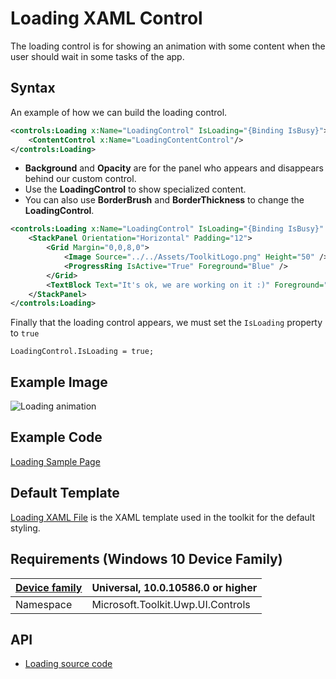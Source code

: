 # Loading XAML Control 

The loading control is for showing an animation with some content when the user should wait in some tasks of the app.

## Syntax

An example of how we can build the loading control.

```xml
<controls:Loading x:Name="LoadingControl" IsLoading="{Binding IsBusy}">
    <ContentControl x:Name="LoadingContentControl"/>
</controls:Loading>
```
- **Background** and **Opacity** are for the panel who appears and disappears behind our custom control.
- Use the **LoadingControl** to show specialized content.
- You can also use **BorderBrush** and **BorderThickness** to change the **LoadingControl**.

```xml
<controls:Loading x:Name="LoadingControl" IsLoading="{Binding IsBusy}"  >
    <StackPanel Orientation="Horizontal" Padding="12">
        <Grid Margin="0,0,8,0">
            <Image Source="../../Assets/ToolkitLogo.png" Height="50" />
            <ProgressRing IsActive="True" Foreground="Blue" />
        </Grid>
        <TextBlock Text="It's ok, we are working on it :)" Foreground="Black" VerticalAlignment="Center" />
    </StackPanel>
</controls:Loading>
```

 Finally that the loading control appears, we must set the `IsLoading` property to `true`

`LoadingControl.IsLoading = true;`


## Example Image

![Loading animation](../resources/images/LoadingXamlControl.gif "Loading Xaml Control")

## Example Code

[Loading Sample Page](https://github.com/Microsoft/UWPCommunityToolkit/tree/master/Microsoft.Toolkit.Uwp.SampleApp/SamplePages/Loading)

## Default Template 

[Loading XAML File](https://github.com/Microsoft/UWPCommunityToolkit/blob/master/Microsoft.Toolkit.Uwp.UI.Controls/Loading/Loading.xaml) is the XAML template used in the toolkit for the default styling.

## Requirements (Windows 10 Device Family)

| [Device family](http://go.microsoft.com/fwlink/p/?LinkID=526370) | Universal, 10.0.10586.0 or higher |
| --- | --- |
| Namespace | Microsoft.Toolkit.Uwp.UI.Controls |

## API

* [Loading source code](https://github.com/Microsoft/UWPCommunityToolkit/tree/master/Microsoft.Toolkit.Uwp.UI.Controls/Loading)

